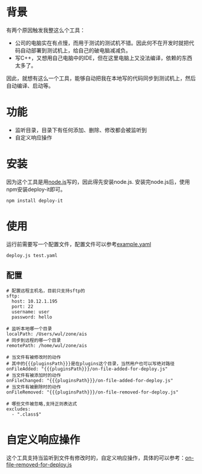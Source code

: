 # 背景
有两个原因触发我整这么个工具：

* 公司的电脑实在有点慢，而用于测试的测试机不错。因此何不在开发时就把代码自动部署到测试机上，给自己的破电脑减减负。
* 写C++，又想用自己电脑中的IDE，但在这里电脑上又没法编译，依赖的东西太多了。
   
因此，就想有这么一个工具，能够自动把我在本地写的代码同步到测试机上，然后自动编译、启动等。

# 功能

* 监听目录，目录下有任何添加、删除、修改都会被监听到
* 自定义响应操作

# 安装
因为这个工具是用[node.js](http://nodejs.org/)写的，因此得先安装node.js.
安装完node.js后，使用npm安装deploy-it即可。

    npm install deploy-it

# 使用
运行前需要写一个配置文件，配置文件可以参考[example.yaml](https://github.com/magicsky/deploy-it/blob/master/example.yaml)

    deploy.js test.yaml

## 配置

    # 配置远程主机名，目前只支持sftp的
    sftp:
      host: 10.12.1.195
      port: 22
      username: user
      password: hello
    
    # 监听本地哪一个目录
    localPath: /Users/wul/zone/ais
    # 同步到远程的哪一个目录
    remotePath: /home/wul/zone/ais
    
    # 当文件有被修改时的动作
    # 其中的{{{pluginsPath}}}是在plugins这个目录，当然用户也可以写绝对路径
    onFileAdded: "{{{pluginsPath}}}/on-file-added-for-deploy.js"
    # 当文件有被添加时的动作
    onFileChanged: "{{{pluginsPath}}}/on-file-added-for-deploy.js"
    # 当文件有被删除时的动作
    onFileRemoved: "{{{pluginsPath}}}/on-file-removed-for-deploy.js"
    
    # 哪些文件被忽略,支持正则表达式
    excludes:
      - ".class$"

# 自定义响应操作
这个工具支持当监听到文件有修改时的，自定义响应操作，具体的可以参考：[on-file-removed-for-deploy.js](https://github.com/magicsky/deploy-it/blob/master/plugins/on-file-removed-for-deploy.js)
      
